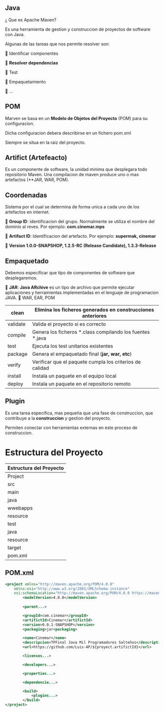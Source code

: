 ## Java

¿ Que es Apache Maven?

Es una herramienta de gestion y construccion de proyectos de software con Java.

Algunas de las tareas que nos permite resolver son:

🔳 Identificar componentes

🔳 **Resolver dependencias**

🔳 Test

🔳 Empaquetamiento

🔳 ...

## POM

Marven se basa en un **Modelo de Objetos del Proyecto** (POM) para su configuracion.

Dicha configuracion debera describirse en un fichero pom.xml

Siempre se situa en la raiz del proyecto.

## Artifict (Artefeacto)

Es un componente de software, la unidad minima que desplegara todo repositorio Maven. Una compilacion de maven produce uno o mas artefactos (**JAR, WAR, POM).

## Coordenadas

Sistema por el cual se determina de forma unica a cada uno de los artefactos en internet.


🔳 **Group ID**: identificacion del grupo. Normalmente se utiliza el nombre del dominio al reves. Por ejemplo: **com.cinemar.mps**

🔳 **Artifact ID**: Identificacion del artefacto. Por ejemplo: **supermak, cinemar**

🔳 **Version 1.0.0-SNAPSHOP, 1.2.5-RC (Release Candidate), 1.3.3-Release**


## Empaquetado

Debemos especificar que tipo de componentes de software que desplegaremos.

🔳 **JAR**: **Java ARchive** es un tipo de archivo que permite ejecutar aplicaciones y herramientas implementadas en el lenguaje de programacion JAVA.
🔳 WAR, EAR, POM


|clean| Elimina los ficheros generados en construcciones anteriores|
|---|---|
|validate| Valida el proyecto si es correcto|
|compile| Genera los ficheros *.class compilando los fuentes *.java|
|test| Ejecuta los test unitarios existentes|
|package| Genera el empaquetado final (**jar, war, etc**)|
|verify| Verificar que el paquete cumpla los criterios de calidad|
|install| Instala un paquete en el equipo local|
|deploy| Instala un paquete en el repositorio remoto|


## Plugin

Es una tarea especifica, mas pequeña que una fase de construccion, que contribuye a la **construccion** y gestion del proyecto.

Permiten conectar con herramientas externas en este proceso de construccion.


# Estructura del Proyecto
|Estructura del Proyecto|
|---|
|Project|
|src|
|main|
|java|
|wwebapps|
|resource|
|test|
|java|
|resource|
|target|
|pom.xml|

## POM.xml

```xml
<project xmlns="http://maven.apache.org/POM/4.0.0"
    xmlns:xsi="http://www.w3.org/2001/XMLSchema-instance"
    xsi:schemaLocation="http://maven.apache.org/POM/4.0.0 https://maven.apache.org/xsd/maven-4.0.0.xsd">
        <modelVersion>4.0.0</modelVersion>
        
        <parent...>

        <groupId>com.cinemar</groupId>
        <artifictId>Cinemar</artifictId>
        <version>0.0.1-SNAPSHOP</version>
        <packaging>jar<packaging>

        <name>Cinemar</name>
        <descripcion>TPFinal Java Mil Programadores Salteños</description>
        <url>https://github.com/Luis-AP/${proyect.artifictId}</url>

        <licenses...>

        <developers...>

        <properties...>

        <dependencie...>

        <build>
            <plugins...>
        </build>
</project>

```
















































































































































